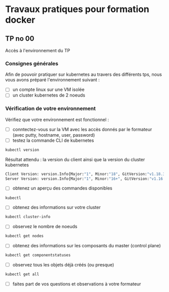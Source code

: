 # Travaux pratiques pour formation docker

## TP no 00

Accès à l'environnement du TP

### Consignes générales

Afin de pouvoir pratiquer sur kubernetes au travers des différents tps, nous vous avons préparé l'environnement suivant :
- [ ] un compte linux sur une VM isolée
- [ ] un cluster kubernetes de 2 noeuds

### Vérification de votre environnement

Vérifiez que votre environnement est fonctionnel :
- [ ] conntectez-vous sur la VM avec les accès donnés par le formateur (avec putty, hostname, user, password)
- [ ] testez la commande CLI de kubernetes

```bash
kubectl version 
```

  Résultat attendu : la version du client ainsi que la version du cluster kubernetes
```bash
Client Version: version.Info{Major:"1", Minor:"18", GitVersion:"v1.18.3", GitCommit:"2e7996e3e2712684bc73f0dec0200d64eec7fe40", GitTreeState:"clean", BuildDate:"2020-05-20T12:52:00Z", GoVersion:"go1.13.9", Compiler:"gc", Platform:"linux/amd64"}
Server Version: version.Info{Major:"1", Minor:"16+", GitVersion:"v1.16.8-eks-e16311", GitCommit:"e163110a04dcb2f39c3325af96d019b4925419eb", GitTreeState:"clean", BuildDate:"2020-03-27T22:37:12Z", GoVersion:"go1.13.8", Compiler:"gc", Platform:"linux/amd64"}
```

- [ ] obtenez un aperçu des commandes disponibles

```bash
kubectl
```

- [ ] obtenez des informations sur votre cluster

```bash
kubectl cluster-info
```

- [ ] observez le nombre de noeuds

```bash
kubectl get nodes
```

- [ ] obtenez des informations sur les composants du master (control plane)

```bash
kubectl get componentstatuses
```

- [ ] observez tous les objets déjà créés (ou presque)

```bash
kubectl get all
```

- [ ] faites part de vos questions et observations à votre formateur

